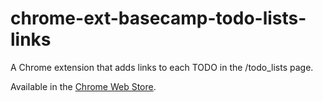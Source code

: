 # chrome-ext-basecamp-todo-lists-links

A Chrome extension that adds links to each TODO in the /todo_lists page.

Available in the [Chrome Web Store](https://chrome.google.com/webstore/detail/ehlpallniimegfphleocbojlgcogmeng).
